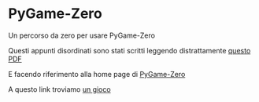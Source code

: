 # PyGame-Zero
Un percorso da zero per usare PyGame-Zero

Questi appunti disordinati sono stati scritti leggendo distrattamente [questo PDF](https://wireframe.raspberrypi.com/books/code-the-classics1)

E facendo riferimento alla home page di [PyGame-Zero](https://pygame-zero.readthedocs.io/en/stable/principles.html)

A questo link troviamo [un gioco ](https://github.com/Wireframe-Magazine/Code-the-Classics/tree/master/boing-master)
